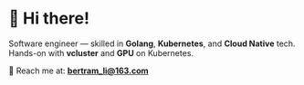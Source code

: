 # 👋 Hi there!


Software engineer — skilled in **Golang**, **Kubernetes**, and **Cloud Native** tech.  
Hands-on with **vcluster** and **GPU** on Kubernetes.

📧 Reach me at: **bertram_li@163.com**
